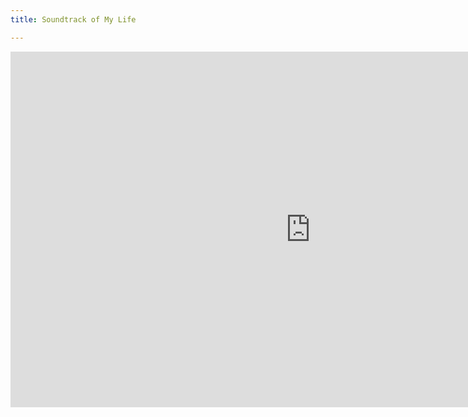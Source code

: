 ```yaml
---
title: Soundtrack of My Life

---
```

<iframe src="https://docs.google.com/presentation/d/e/2PACX-1vT3w7r1v9TkMnsC5qLqY6yrNamLsGYguzCJ-StCuiBge5TU2Ar5_P6ciDKdfhvb1WSC6TEw906Ku2UX/embed?start=false&loop=false&delayms=3000" frameborder="0" width="960" height="569" allowfullscreen="true" mozallowfullscreen="true" webkitallowfullscreen="true"></iframe>